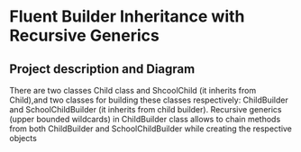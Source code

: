 # Fluent Builder Inheritance with Recursive Generics
## Project description and Diagram
There are two classes Child class and ShcoolChild (it inherits from Child),and two classes for building these classes respectively: ChildBuilder and SchoolChildBuilder (it inherits from child builder). 
Recursive generics (upper bounded wildcards) in ChildBuilder class allows to chain methods from both ChildBuilder and SchoolChildBuilder while creating the respective objects  
